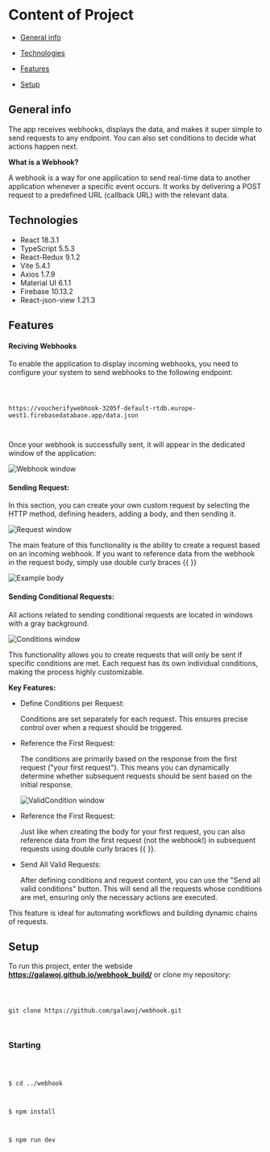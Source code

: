 # Content of Project

- [General info](#general-info)

- [Technologies](#technologies)

- [Features](#features)

- [Setup](#setup)

## General info

The app receives webhooks, displays the data, and makes it super simple to send requests to any endpoint. You can also set conditions to decide what actions happen next.

<b>What is a Webhook?</b>

A webhook is a way for one application to send real-time data to another application whenever a specific event occurs. It works by delivering a POST request to a predefined URL (callback URL) with the relevant data.

## Technologies

<ul>

<li>React 18.3.1</li>

<li>TypeScript 5.5.3</li>

<li>React-Redux 9.1.2</li>

<li>Vite 5.4.1</li>

<li>Axios 1.7.9</li>

<li>Material UI 6.1.1</li>

<li>Firebase 10.13.2</li>

<li>React-json-view 1.21.3</li>

</ul>

## Features

#### Reciving Webhooks

To enable the application to display incoming webhooks, you need to configure your system to send webhooks to the following endpoint:

```



https://voucherifywebhook-3205f-default-rtdb.europe-west1.firebasedatabase.app/data.json



```

Once your webhook is successfully sent, it will appear in the dedicated window of the application:

![Webhook window](./images/webhook.jpg)

#### Sending Request:

In this section, you can create your own custom request by selecting the HTTP method, defining headers, adding a body, and then sending it.

![Request window](./images/request.jpg)

The main feature of this functionality is the ability to create a request based on an incoming webhook. If you want to reference data from the webhook in the request body, simply use double curly braces {{ }}

![Example body](./images/body.jpg)

#### Sending Conditional Requests:

All actions related to sending conditional requests are located in windows with a gray background.

![Conditions window](./images/conditions.jpg)

This functionality allows you to create requests that will only be sent if specific conditions are met. Each request has its own individual conditions, making the process highly customizable.

<b>Key Features:</b>

<ul>

<li>Define Conditions per Request:

Conditions are set separately for each request. This ensures precise control over when a request should be triggered.

</li>

<li>Reference the First Request:

The conditions are primarily based on the response from the first request ("your first request"). This means you can dynamically determine whether subsequent requests should be sent based on the initial response.

![ValidCondition window](./images/validCondition.jpg)

</li>

<li>Reference the First Request:

Just like when creating the body for your first request, you can also reference data from the first request (not the webhook!) in subsequent requests using double curly braces {{ }}.

</li>

<li>Send All Valid Requests:

After defining conditions and request content, you can use the "Send all valid conditions" button. This will send all the requests whose conditions are met, ensuring only the necessary actions are executed.

</li>

</ul>

This feature is ideal for automating workflows and building dynamic chains of requests.

## Setup

To run this project, enter the webside <b>https://galawoj.github.io/webhook_build/</b> or clone my repository:

```



git clone https://github.com/galawoj/webhook.git



```

### Starting

```



$ cd ../webhook



$ npm install



$ npm run dev



```
